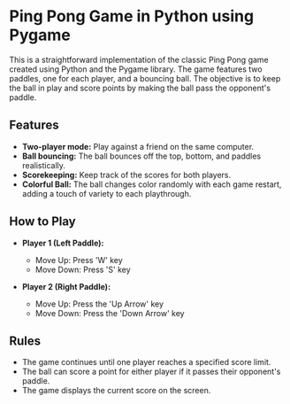 # Ping Pong Game in Python using Pygame

This is a straightforward implementation of the classic Ping Pong game created using Python and the Pygame library. The game features two paddles, one for each player, and a bouncing ball. The objective is to keep the ball in play and score points by making the ball pass the opponent's paddle.

## Features

- **Two-player mode:** Play against a friend on the same computer.
- **Ball bouncing:** The ball bounces off the top, bottom, and paddles realistically.
- **Scorekeeping:** Keep track of the scores for both players.
- **Colorful Ball:** The ball changes color randomly with each game restart, adding a touch of variety to each playthrough.

## How to Play

- **Player 1 (Left Paddle):**
  - Move Up: Press 'W' key
  - Move Down: Press 'S' key

- **Player 2 (Right Paddle):**
  - Move Up: Press the 'Up Arrow' key
  - Move Down: Press the 'Down Arrow' key

## Rules

- The game continues until one player reaches a specified score limit.
- The ball can score a point for either player if it passes their opponent's paddle.
- The game displays the current score on the screen.
